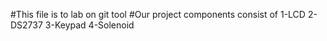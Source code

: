 #This file is to lab on git tool
#Our project components consist of
1-LCD
2-DS2737
3-Keypad
4-Solenoid
